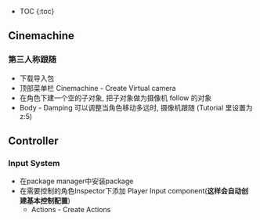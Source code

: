 * TOC
{:toc}
## Cinemachine

### 第三人称跟随

- 下载导入包
- 顶部菜单栏 Cinemachine - Create Virtual camera
- 在角色下建一个空的子对象, 把子对象做为摄像机 follow 的对象
- Body - Damping 可以调整当角色移动多远时, 摄像机跟随 (Tutorial 里设置为 z:5)



## Controller

### Input System

- 在package manager中安装package
- 在需要控制的角色Inspector下添加 Player Input component(**这样会自动创建基本控制配置**)
  - Actions - Create Actions